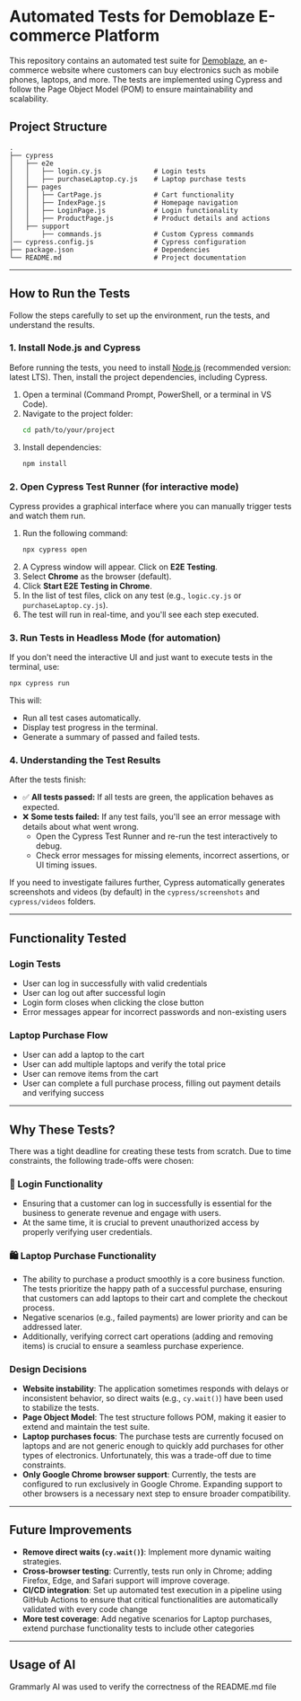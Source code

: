 # Automated Tests for Demoblaze E-commerce Platform

This repository contains an automated test suite for [Demoblaze](https://www.demoblaze.com/), an e-commerce website where customers can buy electronics such as mobile phones, laptops, and more. The tests are implemented using Cypress and follow the Page Object Model (POM) to ensure maintainability and scalability.

## Project Structure
```
.
├── cypress
│   ├── e2e
│   │   ├── login.cy.js             # Login tests
│   │   ├── purchaseLaptop.cy.js    # Laptop purchase tests
│   ├── pages
│   │   ├── CartPage.js             # Cart functionality
│   │   ├── IndexPage.js            # Homepage navigation
│   │   ├── LoginPage.js            # Login functionality
│   │   ├── ProductPage.js          # Product details and actions
│   ├── support
│       ├── commands.js             # Custom Cypress commands
│── cypress.config.js               # Cypress configuration
├── package.json                    # Dependencies
└── README.md                       # Project documentation
```

---
## How to Run the Tests

Follow the steps carefully to set up the environment, run the tests, and understand the results.

### 1. Install Node.js and Cypress
Before running the tests, you need to install [Node.js](https://nodejs.org/) (recommended version: latest LTS). Then, install the project dependencies, including Cypress.

1. Open a terminal (Command Prompt, PowerShell, or a terminal in VS Code).
2. Navigate to the project folder:
   ```sh
   cd path/to/your/project
   ```
3. Install dependencies:
   ```sh
   npm install
   ```

### 2. Open Cypress Test Runner (for interactive mode)
Cypress provides a graphical interface where you can manually trigger tests and watch them run.

1. Run the following command:
   ```sh
   npx cypress open
   ```
2. A Cypress window will appear. Click on **E2E Testing**.
3. Select **Chrome** as the browser (default).
4. Click **Start E2E Testing in Chrome**.
5. In the list of test files, click on any test (e.g., `logic.cy.js` or `purchaseLaptop.cy.js`).
6. The test will run in real-time, and you'll see each step executed.

### 3. Run Tests in Headless Mode (for automation)
If you don't need the interactive UI and just want to execute tests in the terminal, use:
```sh
npx cypress run
```
This will:
- Run all test cases automatically.
- Display test progress in the terminal.
- Generate a summary of passed and failed tests.

### 4. Understanding the Test Results
After the tests finish:
- ✅ **All tests passed:** If all tests are green, the application behaves as expected.
- ❌ **Some tests failed:** If any test fails, you'll see an error message with details about what went wrong.
  - Open the Cypress Test Runner and re-run the test interactively to debug.
  - Check error messages for missing elements, incorrect assertions, or UI timing issues.

If you need to investigate failures further, Cypress automatically generates screenshots and videos (by default) in the `cypress/screenshots` and `cypress/videos` folders.


---
## Functionality Tested
### Login Tests
- User can log in successfully with valid credentials
- User can log out after successful login
- Login form closes when clicking the close button
- Error messages appear for incorrect passwords and non-existing users

### Laptop Purchase Flow
- User can add a laptop to the cart
- User can add multiple laptops and verify the total price
- User can remove items from the cart
- User can complete a full purchase process, filling out payment details and verifying success

---
## Why These Tests?

There was a tight deadline for creating these tests from scratch. Due to time constraints, the following trade-offs were chosen:

### 🔑 Login Functionality

- Ensuring that a customer can log in successfully is essential for the business to generate revenue and engage with users. 
- At the same time, it is crucial to prevent unauthorized access by properly verifying user credentials.

### 🛍️ Laptop Purchase Functionality
- The ability to purchase a product smoothly is a core business function. 
The tests prioritize the happy path of a successful purchase, ensuring that customers can add laptops to their cart and complete the checkout process. 
- Negative scenarios (e.g., failed payments) are lower priority and can be addressed later. 
- Additionally, verifying correct cart operations (adding and removing items) is crucial to ensure a seamless purchase experience.


### Design Decisions
- **Website instability**: The application sometimes responds with delays or inconsistent behavior, so direct waits (e.g., `cy.wait()`) have been used to stabilize the tests.
- **Page Object Model**: The test structure follows POM, making it easier to extend and maintain the test suite.
- **Laptop purchases focus**: The purchase tests are currently focused on laptops and are not generic enough to quickly add purchases for other types of electronics. Unfortunately, this was a trade-off due to time constraints.
- **Only Google Chrome browser support**: Currently, the tests are configured to run exclusively in Google Chrome. Expanding support to other browsers is a necessary next step to ensure broader compatibility.

---
## Future Improvements
- **Remove direct waits (`cy.wait()`)**: Implement more dynamic waiting strategies.
- **Cross-browser testing**: Currently, tests run only in Chrome; adding Firefox, Edge, and Safari support will improve coverage.
- **CI/CD integration**: Set up automated test execution in a pipeline using GitHub Actions to ensure that critical functionalities are automatically validated with every code change  
- **More test coverage**: Add negative scenarios for Laptop purchases, extend purchase functionality tests to include other categories

---
## Usage of AI
Grammarly AI was used to verify the correctness of the README.md file 